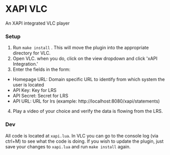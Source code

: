 # XAPI VLC

An XAPI integrated VLC player

### Setup

1) Run `make install` . This will move the plugin into the appropriate directory for VLC.
2) Open VLC. when you do, click on the view dropdown and click 'xAPI Integration.'
3) Enter the fields in the form:

- Homepage URL: Domain specific URL to identify from which system the user is located
- API Key: Key for LRS
- API Secret: Secret for LRS
- API URL: URL for lrs (example: http://localhost:8080/xapi/statements)

4) Play a video of your choice and verify the data is flowing from the LRS.

### Dev

All code is located at `xapi.lua`. In VLC you can go to the console log (via ctrl+M) to see what the code is doing. If you wish to update the plugin, just save your changes to `xapi.lua` and run `make install` again.
